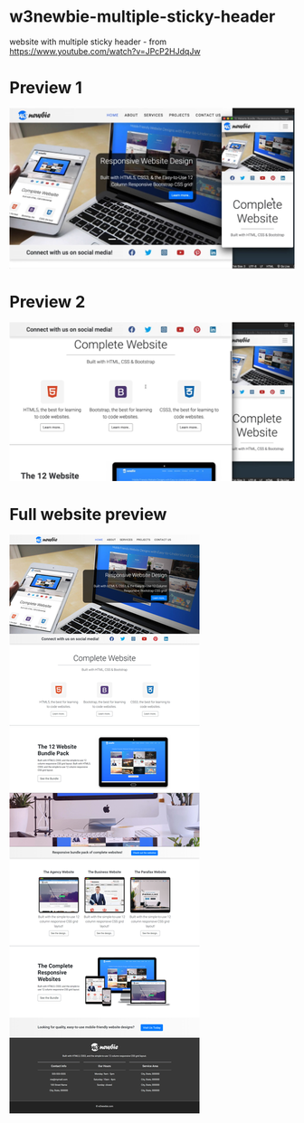 # w3newbie-multiple-sticky-header
website with multiple sticky header - from https://www.youtube.com/watch?v=JPcP2HJdqJw

# Preview 1

![preview1](preview1.jpg)

# Preview 2

![preview2](preview2.jpg)

# Full website preview

![full website](full-website.png)

